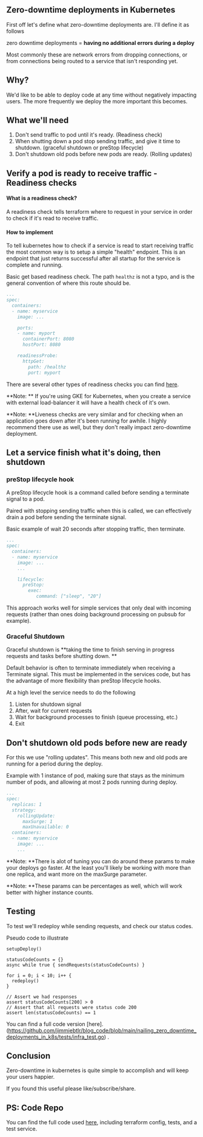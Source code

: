 ## Zero-downtime deployments in Kubernetes

First off let's define what zero-downtime deployments are.  I'll define it as follows

zero downtime deployments = **having no additional errors during a deploy**

Most commonly these are network errors from dropping connections, or from connections being routed to a service that isn't responding yet.



## Why?

We'd like to be able to deploy code at any time without negatively impacting users.  The more frequently we deploy the more important this becomes.


## What we'll need

1. Don't send traffic to pod until it's ready.  (Readiness check)
2. When shutting down a pod stop sending traffic, and give it time to shutdown. (graceful shutdown or preStop lifecycle)
3. Don't shutdown old pods before new pods are ready. (Rolling updates)



## Verify a pod is ready to receive traffic - Readiness checks

#### What is a readiness check?

A readiness check tells terraform where to request in your service in order to check if it's read to receive traffic.

#### How to implement

To tell kubernetes how to check if a service is read to start receiving traffic the most common way is to setup a simple "health" endpoint.  This is an endpoint that just returns successful after all startup for the service is complete and running.

Basic get based readiness check.  The path `healthz` is not a typo, and is the general convention of where this route should be.
```yaml
...
spec:
  containers:
  - name: myservice
    image: ...

    ports:
    - name: myport
      containerPort: 8080
      hostPort: 8080

    readinessProbe:
      httpGet:
        path: /healthz
        port: myport
```

There are several other types of readiness checks you can find  [here](https://kubernetes.io/docs/tasks/configure-pod-container/configure-liveness-readiness-startup-probes/). 

**Note: ** If you're using GKE for Kubernetes, when you create a service with external load-balancer it will have a health check of it's own.

**Note: **Liveness checks are very similar and for checking when an application goes down after it's been running for awhile. I highly recommend there use as well, but they don't really impact zero-downtime deployment.

## Let a service finish what it's doing, then shutdown

### preStop lifecycle hook

A preStop lifecycle hook is a command called before sending a terminate signal to a pod.

Paired with stopping sending traffic when this is called, we can effectively drain a pod before sending the terminate signal. 

Basic example of wait 20 seconds after stopping traffic, then terminate.
```yaml
...
spec:
  containers:
  - name: myservice
    image: ...
    ...

    lifecycle:
      preStop:
        exec:
           command: ["sleep", "20"]
```

This approach works well for simple services that only deal with incoming requests (rather than ones doing background processing on pubsub for example). 


### Graceful Shutdown

Graceful shutdown is **taking the time to finish serving in progress requests and tasks before shutting down. ** 

Default behavior is often to terminate immediately when receiving a Terminate signal.
This must be implemented in the services code, but has the advantage of more flexibility than preStop lifecycle hooks.

At a high level the service needs to do the following

1. Listen for shutdown signal
2. After, wait for current requests
3. Wait for background processes to finish (queue processing, etc.)
4. Exit


## Don't shutdown old pods before new are ready

For this we use "rolling updates".  This means both new and old pods are running for a period during the deploy.

Example with 1 instance of pod, making sure that stays as the minimum number of pods, and allowing at most 2 pods running during deploy.
```yaml
...
spec:
  replicas: 1
  strategy:
    rollingUpdate:
      maxSurge: 1
      maxUnavailable: 0
  containers:
  - name: myservice
    image: ...
    ...
```

**Note: **There is alot of tuning you can do around these params to make your deploys go faster.  At the least you'll likely be working with more than one replica, and want more on the maxSurge parameter.

**Note: **These params can be percentages as well, which will work better with higher instance counts.

## Testing

To test we'll redeploy while sending requests, and check our status codes. 

Pseudo code to illustrate
```
setupDeploy()

statusCodeCounts = {}
async while true { sendRequests(statusCodeCounts) }

for i = 0; i < 10; i++ {
  redeploy()
}

// Assert we had responses
assert statusCodeCounts[200] > 0
// Assert that all requests were status code 200
assert len(statusCodeCounts) == 1 
```

You can find a full code version  [here].
 (https://github.com/jimmiebtlr/blog_code/blob/main/nailing_zero_downtime_deployments_in_k8s/tests/infra_test.go) .


## Conclusion

Zero-downtime in kubernetes is quite simple to accomplish and will keep your users happier.  

If you found this useful please like/subscribe/share.  


## PS: Code Repo

You can find the full code used  [here](https://github.com/jimmiebtlr/blog_code/tree/main/nailing_zero_downtime_deployments_in_k8s), including terraform config, tests, and a test service.
